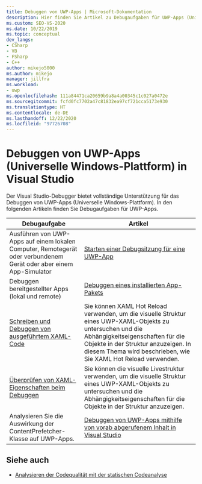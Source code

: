 ```yaml
---
title: Debuggen von UWP-Apps | Microsoft-Dokumentation
description: Hier finden Sie Artikel zu Debugaufgaben für UWP-Apps (Universelle Windows-Plattform) im Visual Studio-Debugger.
ms.custom: SEO-VS-2020
ms.date: 10/22/2019
ms.topic: conceptual
dev_langs:
- CSharp
- VB
- FSharp
- C++
author: mikejo5000
ms.author: mikejo
manager: jillfra
ms.workload:
- uwp
ms.openlocfilehash: 111a84471ca20659b9a8a4a00345c1c027a0472e
ms.sourcegitcommit: fcfd0fc7702a47c81832ea97cf721cca5173e930
ms.translationtype: HT
ms.contentlocale: de-DE
ms.lasthandoff: 12/22/2020
ms.locfileid: "97726708"
---
```

# <a name="debug-universal-windows-apps-uwp-in-visual-studio"></a>Debuggen von UWP-Apps (Universelle Windows-Plattform) in Visual Studio

Der Visual Studio-Debugger bietet vollständige Unterstützung für das Debuggen von UWP-Apps (Universelle Windows-Plattform). In den folgenden Artikeln finden Sie Debugaufgaben für UWP-Apps.

|Debugaufgabe|Artikel|
|-|-|
|Ausführen von UWP-Apps auf einem lokalen Computer, Remotegerät oder verbundenem Gerät oder aber einem App-Simulator|[Starten einer Debugsitzung für eine UWP-App](../debugger/start-a-debugging-session-for-a-store-app-in-visual-studio-vb-csharp-cpp-and-xaml.md)|
|Debuggen bereitgestellter Apps (lokal und remote)|[Debuggen eines installierten App-Pakets](../debugger/debug-installed-app-package.md)|
| [Schreiben und Debuggen von ausgeführtem XAML-Code](../xaml-tools/xaml-hot-reload.md) | Sie können XAML Hot Reload verwenden, um die visuelle Struktur eines UWP-XAML-Objekts zu untersuchen und die Abhängigkeitseigenschaften für die Objekte in der Struktur anzuzeigen. In diesem Thema wird beschrieben, wie Sie XAML Hot Reload verwenden. |
| [Überprüfen von XAML-Eigenschaften beim Debuggen](../xaml-tools/xaml-hot-reload.md) | Sie können die visuelle Livestruktur verwenden, um die visuelle Struktur eines UWP-XAML-Objekts zu untersuchen und die Abhängigkeitseigenschaften für die Objekte in der Struktur anzuzeigen. |
|Analysieren Sie die Auswirkung der ContentPrefetcher-Klasse auf UWP-Apps.|[Debuggen von UWP-Apps mithilfe von vorab abgerufenem Inhalt in Visual Studio](../debugger/prefetch-content-for-windows-store-apps.md)|

## <a name="see-also"></a>Siehe auch
- [Analysieren der Codequalität mit der statischen Codeanalyse](../code-quality/code-analysis-for-managed-code-overview.md)
